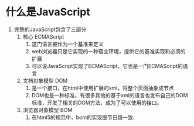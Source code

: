 # 什么是JavaScript


1. 完整的JavaScript包含了三部分
    1. 核心 ECMAScript
        1. 这门语言被作为一个基准来定义
        2. web浏览器只是它实现的一种宿主环境，提供它的基准实现和必须的扩展
        3. 可以说JavaScript实现了ECMAScript，它也是一门ECMAScript的语言
    2. 文档对象模型 DOM
        1. 是一个接口，在html中使用扩展的xml，将整个页面抽象成节点
        2. DOM也是一种标准，有很多其他的基于xml的语言也发布自己的DOM标准，开发了相关的DOM方法，成为了可以使用的接口。
    3. 浏览器对象模型 BOM
        1. 在html5的规范中，bom的实现细节日趋一致.
    


